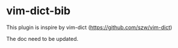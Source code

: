 # vim-dict-bib

This plugin is inspire by vim-dict (https://github.com/szw/vim-dict)

The doc need to be updated.
